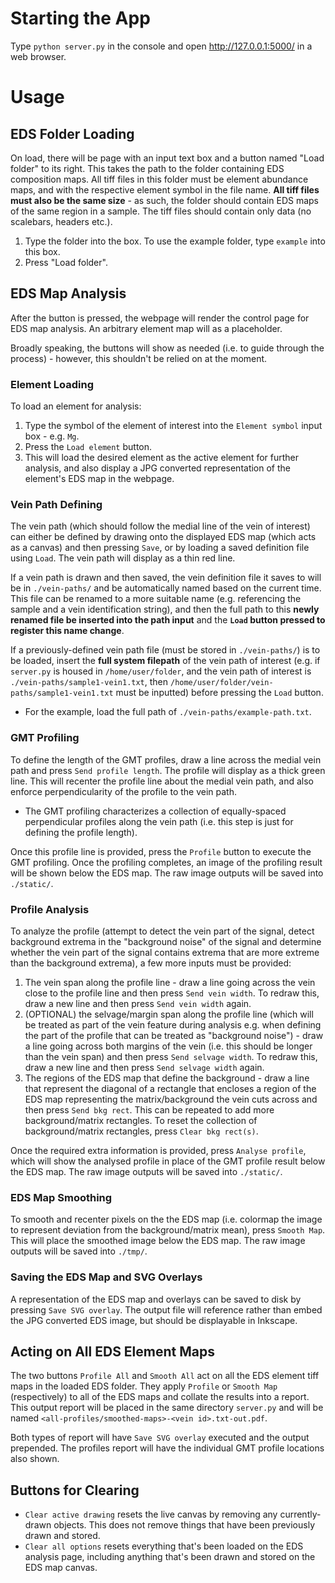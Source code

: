 

# Starting the App

Type `python server.py` in the console and open <http://127.0.0.1:5000/> in a web browser.


# Usage


## EDS Folder Loading

On load, there will be page with an input text box and a button named "Load folder" to its right. This takes the path to the folder containing EDS composition maps. All tiff files in this folder must be element abundance maps, and with the respective element symbol in the file name. **All tiff files must also be the same size** - as such, the folder should contain EDS maps of the same region in a sample. The tiff files should contain only data (no scalebars, headers etc.).

1.  Type the folder into the box. To use the example folder, type `example` into this box.
2.  Press "Load folder".


## EDS Map Analysis

After the button is pressed, the webpage will render the control page for EDS map analysis. An arbitrary element map will as a placeholder.

Broadly speaking, the buttons will show as needed (i.e. to guide through the process) - however, this shouldn't be relied on at the moment.


### Element Loading

To load an element for analysis:

1.  Type the symbol of the element of interest into the `Element symbol` input box - e.g. `Mg`.
2.  Press the `Load element` button.
3.  This will load the desired element as the active element for further analysis, and also display a JPG converted representation of the element's EDS map in the webpage.


### Vein Path Defining

The vein path (which should follow the medial line of the vein of interest) can either be defined by drawing onto the displayed EDS map (which acts as a canvas) and then pressing `Save`, or by loading a saved definition file using `Load`. The vein path will display as a thin red line.

If a vein path is drawn and then saved, the vein definition file it saves to will be in `./vein-paths/` and be automatically named based on the current time. This file can be renamed to a more suitable name (e.g. referencing the sample and a vein identification string), and then the full path to this **newly renamed file be inserted into the path input** and the **`Load` button pressed to register this name change**.

If a previously-defined vein path file (must be stored in `./vein-paths/`) is to be loaded, insert the **full system filepath** of the vein path of interest (e.g. if `server.py` is housed in `/home/user/folder`, and the vein path of interest is `./vein-paths/sample1-vein1.txt`, then `/home/user/folder/vein-paths/sample1-vein1.txt` must be inputted) before pressing the `Load` button.

-   For the example, load the full path of `./vein-paths/example-path.txt`.


### GMT Profiling

To define the length of the GMT profiles, draw a line across the medial vein path and press `Send profile length`. The profile will display as a thick green line. This will recenter the profile line about the medial vein path, and also enforce perpendicularity of the profile to the vein path.

-   The GMT profiling characterizes a collection of equally-spaced perpendicular profiles along the vein path (i.e. this step is just for defining the profile length).

Once this profile line is provided, press the `Profile` button to execute the GMT profiling. Once the profiling completes, an image of the profiling result will be shown below the EDS map. The raw image outputs will be saved into `./static/`.


### Profile Analysis

To analyze the profile (attempt to detect the vein part of the signal, detect background extrema in the "background noise" of the signal and determine whether the vein part of the signal contains extrema that are more extreme than the background extrema), a few more inputs must be provided:

1.  The vein span along the profile line - draw a line going across the vein close to the profile line and then press `Send vein width`. To redraw this, draw a new line and then press `Send vein width` again.
2.  (OPTIONAL) the selvage/margin span along the profile line (which will be treated as part of the vein feature during analysis e.g. when defining the part of the profile that can be treated as "background noise") - draw a line going across both margins of the vein (i.e. this should be longer than the vein span) and then press `Send selvage width`. To redraw this, draw a new line and then press `Send selvage width` again.
3.  The regions of the EDS map that define the background - draw a line that represent the diagonal of a rectangle that encloses a region of the EDS map representing the matrix/background the vein cuts across and then press `Send bkg rect`. This can be repeated to add more background/matrix rectangles. To reset the collection of background/matrix rectangles, press `Clear bkg rect(s)`.

Once the required extra information is provided, press `Analyse profile`, which will show the analysed profile in place of the GMT profile result below the EDS map. The raw image outputs will be saved into `./static/`.


### EDS Map Smoothing

To smooth and recenter pixels on the the EDS map (i.e. colormap the image to represent deviation from the background/matrix mean), press `Smooth Map`. This will place the smoothed image below the EDS map. The raw image outputs will be saved into `./tmp/`.


### Saving the EDS Map and SVG Overlays

A representation of the EDS map and overlays can be saved to disk by pressing `Save SVG overlay`. The output file will reference rather than embed the JPG converted EDS image, but should be displayable in Inkscape.


## Acting on All EDS Element Maps

The two buttons `Profile All` and `Smooth All` act on all the EDS element tiff maps in the loaded EDS folder. They apply `Profile` or `Smooth Map` (respectively) to all of the EDS maps and collate the results into a report. This output report will be placed in the same directory `server.py` and will be named `<all-profiles/smoothed-maps>-<vein id>.txt-out.pdf`.

Both types of report will have `Save SVG overlay` executed and the output prepended. The profiles report will have the individual GMT profile locations also shown.


## Buttons for Clearing

-   `Clear active drawing` resets the live canvas by removing any currently-drawn objects. This does not remove things that have been previously drawn and stored.
-   `Clear all options` resets everything that's been loaded on the EDS analysis page, including anything that's been drawn and stored on the EDS map canvas.

